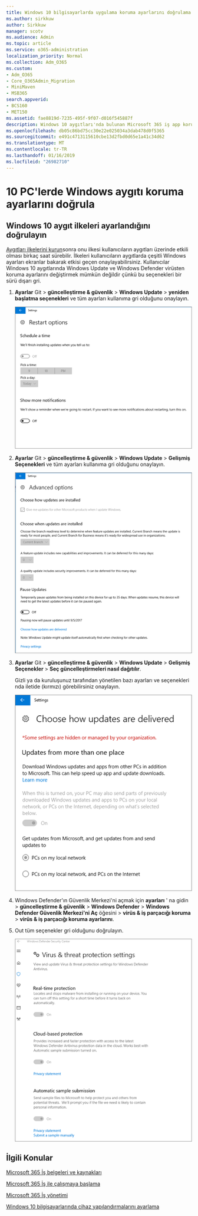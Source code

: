 ```yaml
---
title: Windows 10 bilgisayarlarda uygulama koruma ayarlarını doğrulama
ms.author: sirkkuw
author: Sirkkuw
manager: scotv
ms.audience: Admin
ms.topic: article
ms.service: o365-administration
localization_priority: Normal
ms.collection: Adm_O365
ms.custom:
- Adm_O365
- Core_O365Admin_Migration
- MiniMaven
- MSB365
search.appverid:
- BCS160
- MET150
ms.assetid: fae8819d-7235-495f-9f07-d016f545887f
description: Windows 10 aygıtları'nda bulunan Microsoft 365 iş app koruma ayarlarını doğrulamak öğrenin.
ms.openlocfilehash: db05c86bd75cc30e22e025034a3dab478d0f5365
ms.sourcegitcommit: e491c4713115610cbe13d2fbd0d65e1a41c34d62
ms.translationtype: MT
ms.contentlocale: tr-TR
ms.lasthandoff: 01/16/2019
ms.locfileid: "26982710"
---
```

# <a name="validate-device-protection-settings-on-windows-10-pcs"></a>10 PC'lerde Windows aygıtı koruma ayarlarını doğrula

## <a name="verify-that-windows-10-device-policies-are-set"></a>Windows 10 aygıt ilkeleri ayarlandığını doğrulayın

[Aygıtları ilkelerini kurun](protection-settings-for-windows-10-pcs.md)sonra onu ilkesi kullanıcıların aygıtları üzerinde etkili olması birkaç saat sürebilir. İlkeleri kullanıcıların aygıtlarda çeşitli Windows ayarları ekranlar bakarak etkisi geçen onaylayabilirsiniz. Kullanıcılar Windows 10 aygıtlarında Windows Update ve Windows Defender virüsten koruma ayarlarını değiştirmek mümkün değildir çünkü bu seçenekleri bir sürü dışarı gri.
  
1. **Ayarlar** Git \> **güncelleştirme &amp; güvenlik** \> **Windows Update** \> **yeniden başlatma seçenekleri** ve tüm ayarları kullanıma gri olduğunu onaylayın. 
    
    ![Yeniden başlatma seçenekleri, dışarı gri.](media/31308da9-18b0-47c5-bbf6-d5fa6747c376.png)
  
2. **Ayarlar** Git \> **güncelleştirme &amp; güvenlik** \> **Windows Update** \> **Gelişmiş Seçenekleri** ve tüm ayarları kullanıma gri olduğunu onaylayın. 
    
    ![Windows Gelişmiş Seçenekler güncelleştirmeleri tüm nda.](media/049cf281-d503-4be9-898b-c0a3286c7fc2.png)
  
3. **Ayarlar** Git \> **güncelleştirme &amp; güvenlik** \> **Windows Update** \> **Gelişmiş Seçenekler** \> **Seç güncelleştirmeleri nasıl dağıtılır**.
    
    Gizli ya da kuruluşunuz tarafından yönetilen bazı ayarları ve seçenekleri nda iletide (kırmızı) görebilirsiniz onaylayın.
    
    ![Güncelleştirmeleri nasıl dağıtılır seçin sayfa ayarları gizli veya kuruluşunuz tarafından yönetilen gösterir.](media/6b3e37c5-da41-4afd-9983-b4f406216b59.png)
  
4. Windows Defender'ın Güvenlik Merkezi'ni açmak için **ayarları** ' na gidin \> **güncelleştirme &amp; güvenlik** \> **Windows Defender** \> **Windows Defender Güvenlik Merkezi'ni Aç** öğesini \> **virüs &amp; iş parçacığı koruma** \> **virüs &amp; iş parçacığı koruma ayarlarını**. 
    
5. Out tüm seçenekler gri olduğunu doğrulayın. 
    
    ![Virüs ve tehdit koruması ayarları nda.](media/9ca68d40-a5d9-49d7-92a4-c581688b5926.png)
  
## <a name="related-topics"></a>İlgili Konular

[Microsoft 365 İş belgeleri ve kaynakları](https://go.microsoft.com/fwlink/p/?linkid=853701)
  
[Microsoft 365 İş ile çalışmaya başlama](microsoft-365-business-overview.md)
  
[Microsoft 365 İş yönetimi](manage.md)
  
[Windows 10 bilgisayarlarında cihaz yapılandırmalarını ayarlama](protection-settings-for-windows-10-pcs.md)
  

